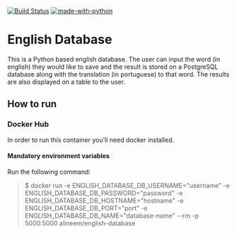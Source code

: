 [![Build Status](https://img.shields.io/docker/cloud/build/alineem/dice-roll)](https://hub.docker.com/repository/docker/alineem/dice-roll/builds) [![made-with-python](https://img.shields.io/badge/Made%20with-Python-1f425f.svg)](https://www.python.org/)

# English Database 

This is a Python based english database. The user can input the word (in english) they would like to save and the result is stored on a PostgreSQL database along with the translation (in portuguese) to that word.
The results are also displayed on a table to the user. 

## How to run

### Docker Hub
In order to run this container you'll need docker installed.

#### Mandatory environment variables

Run the following command:

>$ docker run -e ENGLISH_DATABASE_DB_USERNAME="username" -e ENGLISH_DATABASE_DB_PASSWORD="password" -e ENGLISH_DATABASE_DB_HOSTNAME="hostname" -e ENGLISH_DATABASE_DB_PORT="port" -e ENGLISH_DATABASE_DB_NAME="database-name" --rm -p 5000:5000 alineem/english-database


